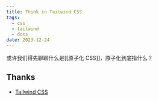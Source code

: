 ```yaml
---
title: Think in Tailwind CSS
tags:
  - css
  - tailwind
  - docs
date: 2023-12-24
---
```


或许我们得先聊聊什么是[[原子化 CSS]]，原子化到底指什么？



## Thanks

- [Tailwind CSS](https://tailwindcss.com/)
